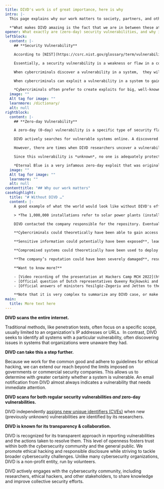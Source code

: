 ```yaml
---
title: DIVD's work is of great importance, here is why
intro: |-
  This page explains why our work matters to society, partners, and other organisations. 

  *"What makes DIVD amazing is the fact that we are in between these attackers and defenders. We attempt to take away attackers' weapons as quickly as possible by making people aware of these weapons. That has a lot of impact!" -  Max van der Horst (Researcher CSIRT)*
opener: What exactly are (zero-day) security vulnerabilities, and why is it so important to find and report them as soon as possible?
leftblock:
  content: |-
    ## **Security Vulnerability**

    According to [NIST](https://csrc.nist.gov/glossary/term/vulnerability#:~:text=Definitions%3A,triggered%20by%20a%20threat%20source.) (National Institute of Standards and Technology), a vulnerability is a “w*eakness in an information system, system security procedures, internal controls, or implementation that could be exploited or triggered by a threat source.*”

    Essentially, a security vulnerability is a weakness or flaw in a computer system, network, or software that can be exploited by cybercriminals to gain unauthorized access to systems and/or cause damage. Common examples of vulnerabilities are misconfigurations, unpatched software or firmware, the use of weak or default passwords, and the use of old protocols and standards.

    When cybercriminals discover a vulnerability in a system,  they will try to create a way to *exploit* it, to achieve actions on objectives. An *exploit* is a malicious piece of code or script that can be used to take advantage of a system's vulnerability.

    When cybercriminals can exploit a vulnerability in a system to gain access to critical systems, they can potentially view, modify, delete, and/or extract sensitive data. As soon as an intruder gets in, secrets are no longer secret. If an organisation doesn't find and mitigate vulnerabilities in time, the consequences can be severe, ranging from financial losses to irreparable damage to the organisation's reputation.

    *Cybercriminals often prefer to create exploits for big, well-known issues because they can use those exploits to create powerful, cheap attacks that have worked for many years and on many systems.*
  image: ""
  Alt tag for image: ""
  learnmore: /dictionary/
  alt: null
rightblock:
  content: |-
    ## **Zero-day Vulnerability**

    A zero-day (0-day) vulnerability is a specific type of security flaw. It defines a vulnerability that is *unknown* to the software developers and the security community at the time it is discovered by hackers. Against popular belief, this does not necessarily make a zero-day vulnerability a 'critical'  or 'highly exploitable' vulnerability. It only means that there is no fix released for it yet.

    DIVD actively searches for vulnerable systems online. A discovered vulnerability is directly reported to the vendor. The vendor or partner agrees with DIVD to keep the software vulnerability a secret so that the vulnerability can remain secret. This gives the vendor a little time to create and release a security update (a so-called 'patch' or 'hotfix') to fix the vulnerability. Thus, the vendor is aware of the issue and provides a fix.

    However, there are times when DIVD researchers uncover a vulnerability that has *never* been discovered before. For example, this could be a flaw in core components of operating systems (such as Windows, macOS, or Linux) or a vulnerability in a widely used network protocol that has previously gone unnoticed.

    Since this vulnerability is *unknown*, no one is adequately protected against it. The vendor needs to disclose information about the vulnerability to its partners, but in doing so, they also unintentionally but unavoidably inform cybercriminals about the occurrence of a weakness in their software. This is when a race against the clock begins. Who works faster, the software vendor crafting and distributing a patch, or the cybercriminals crafting and deploying an exploit? 

    *Eternal Blue is a very infamous zero-day exploit that was originally developed by the NSA and later leaked by a hacking group. It was used in the [WannaCry ransomware attack](https://en.wikipedia.org/wiki/WannaCry_ransomware_attack), which affected hundreds of thousands of computers worldwide.*
  image: ""
  Alt tag for image: ""
  learnmore: ""
  alt: null
contenttitle: "## Why our work matters"
casehighlight:
  title: "# Without DIVD …"
  content: |-
    A good example of what the world would look like without DIVD's efforts is[ the SolarMan case](https://csirt.divd.nl/cases/DIVD-2022-00009/). In 2022, a DIVD researcher found a GitHub repository containing the username and password for SolarMan’s Super Admin account. These credentials were visible to anyone who would visit the GitHub page, meaning that anyone in the world with internet access could have gained unauthorized access to nearly 1,000,000 installations!

    > *The 1,000,000 installations refer to solar power plants (installations) managed through the SolarMan platform. These installations have a total power output of over 10GwP (gigawatts peak). Most of these systems are located in China and Australia, with a significant number of over 40,000 in the Netherlands.* *Reference: [csirt.divd.nl](https://csirt.divd.nl/cases/DIVD-2022-00009/).*

    DIVD contacted the company responsible for the repository. Eventually, the exposed password was reset and the repository was deleted. But what if the vulnerability hadn't been discovered and the credentials remained publicly available?*

    **Cybercriminals could theoretically have been able to gain access to the SolarMan Super Admin account**, potentially controlling nearly 1,000,000 installations. They could theoretically have had the ability to alter system settings, disrupt services, or disable installations, causing widespread operational issues.

    **Sensitive information could potentially have been exposed**, leading to data breaches.

    **Compromised systems could theoretically have been used to deploy malware**, resulting in further security incidents and potential damage to connected networks.

    **The company’s reputation could have been severely damaged**, resulting in a loss of trust from customers and partners.

    **Want to know more?**

    - [Video recording of the presentation at Hackers Camp MCH 2022](https://media.ccc.de/v/mch2022-350-iot-international-outage-technology-disclosure-of-divd-2022-00009-)
    - [Official question of Dutch representatives Queeny Rajkowski and Silvio Erkens to ministers Yesilgöz-Zegeriu and Jetten](https://www.tweedekamer.nl/kamerstukken/kamervragen/detail?id=2022D33896&did=2022D33896)
    - [Official answers of ministers Yesilgöz-Zegeriu and Jetten to the question of Dutch representatives Queeny Rajkowski and Silvio Erkens](https://www.tweedekamer.nl/kamerstukken/kamervragen/detail?id=2022Z15333&did=2022D31877)

    **Note that it is very complex to summarize any DIVD case, or make accurate and precise assumptions about which risks were specifically mitigated. If you have any questions, please read about our case on the CSIRT page and [contact DIVD](https://www.divd.nl/contact/).*
main:
  title: More text here
---
```

**DIVD scans the entire internet.** 

Traditional methods, like penetration tests, often focus on a specific scope, usually limited to an organization's IP addresses or URLs.  In contrast, DIVD seeks to identify all systems with a particular vulnerability, often discovering issues in systems that organizations were unaware they had.

**DIVD can take this a step further.** 

Because we work for the common good and adhere to guidelines for ethical hacking, we can extend our reach beyond the limits imposed on governments or commercial security companies. This allows us to determine with greater certainty whether a system is vulnerable. An email notification from DIVD almost always indicates a vulnerability that needs immediate attention.

**DIVD scans for both regular security vulnerabilities *and* zero-day vulnerabilities.** 

DIVD independently [assigns new unique identifiers (CVEs)](https://csirt.divd.nl/cna/) when new (previously unknown) vulnerabilities are identified by its researchers.

**DIVD is known for its transparency & collaboration.**

DIVD is recognized for its transparent approach in reporting vulnerabilities and the actions taken to resolve them. This level of openness fosters trust within both the cybersecurity community and the general public. We promote ethical hacking and responsible disclosure while striving to tackle broader cybersecurity challenges. Unlike many cybersecurity organizations, DIVD is a non-profit entity, run by volunteers.

DIVD actively engages with the cybersecurity community, including researchers, ethical hackers, and other stakeholders, to share knowledge and improve collective security efforts.
